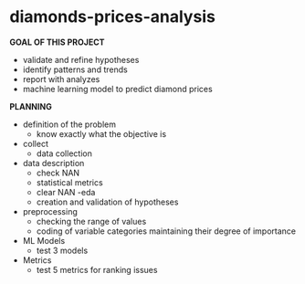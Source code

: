 # diamonds-prices-analysis
**GOAL OF THIS PROJECT**
 - validate and refine hypotheses
 - identify patterns and trends
 - report with analyzes
 - machine learning model to predict diamond prices
 
 **PLANNING**
  - definition of the problem
      - know exactly what the objective is
  - collect
       - data collection
  - data description
       - check NAN
       - statistical metrics
       - clear NAN
  -eda
      - creation and validation of hypotheses
  - preprocessing
      - checking the range of values
      - coding of variable categories maintaining their degree of importance
  - ML Models
      - test 3 models
  - Metrics
      - test 5 metrics for ranking issues
